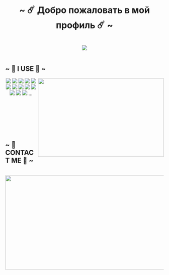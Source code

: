 <body>
<h1 align="center">~ ☄️ Добро пожаловать в мой профиль ☄️ ~</h1>
<br>
<div align="center">
<img src="https://media0.giphy.com/headers/tverd/wnhJXkg9FM3P.gif">
</div>
<br>
<div>
<h2 align="left">            ~ 📇 I USE 📇 ~</h2>
<p>
<img src="https://c.tenor.com/3bTxZ4HdrysAAAAC/pixels-neon.gif"
     align="right" width="400.5px" height="250.5px">
</div>
<div>
<p align="center">
  <img src="https://img.shields.io/badge/c%23-%23239120.svg?style=for-the-badge&logo=c-sharp&logoColor=white"/>
  <img src="https://img.shields.io/badge/css3-%231572B6.svg?style=for-the-badge&logo=css3&logoColor=white"/>
  <img src="https://img.shields.io/badge/html5-%23E34F26.svg?style=for-the-badge&logo=html5&logoColor=white"/>
  <img src="https://img.shields.io/badge/javascript-%23323330.svg?style=for-the-badge&logo=javascript&logoColor=%23F7DF1E"/>
  <img src="https://img.shields.io/badge/php-%23777BB4.svg?style=for-the-badge&logo=php&logoColor=white"/>
  <img src="https://img.shields.io/badge/python-3670A0?style=for-the-badge&logo=python&logoColor=ffdd54"/>
  <img src="https://img.shields.io/badge/bootstrap-%23563D7C.svg?style=for-the-badge&logo=bootstrap&logoColor=white"/>
  <img src="https://img.shields.io/badge/.NET-5C2D91?style=for-the-badge&logo=.net&logoColor=white"/>
  <img src="https://img.shields.io/badge/jquery-%230769AD.svg?style=for-the-badge&logo=jquery&logoColor=white"/>
  <img src="https://img.shields.io/badge/node.js-6DA55F?style=for-the-badge&logo=node.js&logoColor=white"/>
  <img src="https://img.shields.io/badge/Debian-D70A53?style=for-the-badge&logo=debian&logoColor=white"/>
  <img src="https://img.shields.io/badge/Windows-0078D6?style=for-the-badge&logo=windows&logoColor=white"/>
  <img src="https://img.shields.io/badge/adobe-%23FF0000.svg?style=for-the-badge&logo=adobe&logoColor=white"/> ...
  
  <br><br> 
</p>
  <br><br> 
  <br>
<h2>          ~ 📝 CONTACT ME 📝 ~</h2>


  
  
 <p align="center" ><br>
          <a href="https://discord.com/invite/asAUJrZRSj">
            <img alt="" src="https://i.pinimg.com/originals/ae/66/a7/ae66a76fc2050ab30c4166909622c8d2.gif"
            width="900.5px" height="300.5px">
       <br>
       <img alt="" src="https://img.shields.io/discord/882105368187121675.svg?label=Discord&logo=Discord&colorB=7289da&style=for-the-badge">
          </a>
<br>
</div>
</div>
</body>
